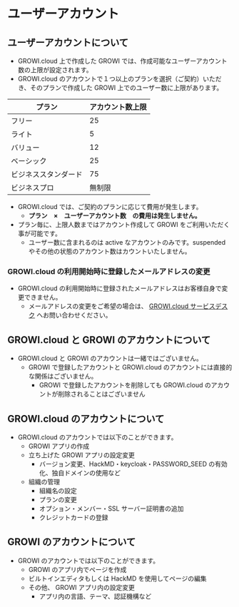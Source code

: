 # ユーザーアカウント

## ユーザーアカウントについて

- GROWI.cloud 上で作成した GROWI では、作成可能なユーザーアカウント数の上限が設定されます。  
- GROWI.cloud のアカウントで１つ以上のプランを選択（ご契約）いただき、そのプランで作成した GROWI 上でのユーザー数に上限があります。  

| プラン               | アカウント数上限 |
| -------------------- | ---------------- |
| フリー               | 25               |
| ライト               | 5                |
| バリュー             | 12               |
| ベーシック           | 25               |
| ビジネススタンダード | 75               |
| ビジネスプロ         | 無制限           |

- GROWI.cloud では、ご契約のプランに応じて費用が発生します。  
  - **プラン　×　ユーザーアカウント数　の費用は発生しません。**
- プラン毎に、上限人数まではアカウント作成して GROWI をご利用いただく事が可能です。
  - ユーザー数に含まれるのは active なアカウントのみです。suspended やその他の状態のアカウント数はカウントいたしません。

### GROWI.cloud の利用開始時に登録したメールアドレスの変更

- GROWI.cloud の利用開始時に登録されたメールアドレスはお客様自身で変更できません。
  - メールアドレスの変更をご希望の場合は、 [GROWI.cloud サービスデスク](https://growicloud.atlassian.net/servicedesk/customer/portal/1) へお問い合わせください。

## GROWI.cloud と GROWI のアカウントについて

- GROWI.cloud と GROWI のアカウントは一緒ではございません。
  - GROWI で登録したアカウントと GROWI.cloud のアカウントには直接的な関係はございません。
    - GROWI で登録したアカウントを削除しても GROWI.cloud のアカウントが削除されることはございません

## GROWI.cloud のアカウントについて

- GROWI.cloud のアカウントでは以下のことができます。
  - GROWI アプリの作成
  - 立ち上げた GROWI アプリの設定変更
    - バージョン変更、HackMD・keycloak・PASSWORD_SEED の有効化、独自ドメインの使用など
  - 組織の管理
    - 組織名の設定
    - プランの変更
    - オプション・メンバー・SSL サーバー証明書の追加
    - クレジットカードの登録

## GROWI のアカウントについて

- GROWI のアカウントでは以下のことができます。
  - GROWI のアプリ内でページを作成
  - ビルトインエディタもしくは HackMD を使用してページの編集
  - その他、 GROWI アプリ内の設定変更
    - アプリ内の言語、テーマ、認証機構など
